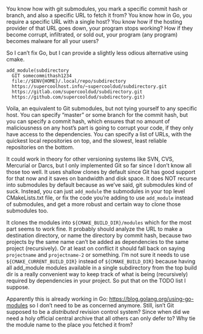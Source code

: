 You know how with git submodules, you mark a specific commit hash or branch, and also a specific URL to fetch it from? You know how in Go, you require a specific URL with a single host? You know how if the hosting provider of that URL goes down, your program stops working? How if they become corrupt, infiltrated, or sold out, your program (any program) becomes malware for all your users?

So I can’t fix Go, but I can provide a slightly less odious alternative using cmake.

```
add_module(subdirectory
  GIT somecommithash1234
  file://$ENV{HOME}/.local/repo/subdirectory
  https://supercoolhost.info/~supercooldud/subdirectory.git
  https://gitlab.com/supercooldud/subdirectory.git
  https://github.com/supercooldud/subdirectory.git)
```

Voila, an equivalent to Git submodules, but not tying yourself to any specific host. You can specify “master” or some branch for the commit hash, but you can specify a commit hash, which ensures that no amount of maliciousness on any host’s part is going to corrupt your code, if they only have access to the dependencies. You can specify a list of URLs, with the quickest local repositories on top, and the slowest, least reliable repositories on the bottom.

It could work in theory for other versioning systems like SVN, CVS, Mercurial or Darcs, but I only implemented Git so far since I don’t know all those too well. It uses shallow clones by default since Git has good support for that now and it saves on bandwidth and disk space. It does NOT recurse into submodules by default because as we’ve said, git submodules kind of suck. Instead, you can just `add_module` the submodules in your top level CMakeLists.txt file, or fix the code you’re adding to use `add_module` instead of submodules, and get a more robust and certain way to clone those submodules too.

It clones the modules into `${CMAKE_BUILD_DIR}/modules` which for the most part seems to work fine. It probably should analyze the URL to make a destination directory, or name the directory by commit hash, because two projects by the same name can’t be added as dependencies to the same project (recursively). Or at least on conflict it should fall back on saying `projectname` and `projectname-2` or something. I’m not sure it needs to use `${CMAKE_CURRENT_BUILD_DIR}` instead of `${CMAKE_BUILD_DIR}` because having all add_module modules available in a single subdirectory from the top build dir is a really convenient way to keep track of what is being (recursively) required by dependencies in your project. So put that on the TODO list I suppose.

Apparently this is already working in Go: https://blog.golang.org/using-go-modules so I don’t need to be as concerned anymore. Still, isn’t Git supposed to be a _distributed_ revision control system? Since when did we need a holy official central archive that all others can only defer to? Why tie the module name to the place you fetched it from?
